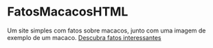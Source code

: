 # FatosMacacosHTML
Um site simples com fatos sobre macacos, junto com uma imagem de exemplo de um macaco.
[Descubra fatos interessantes](https://doggrush.github.io/FatosMacacosHTML/monkey.html)
